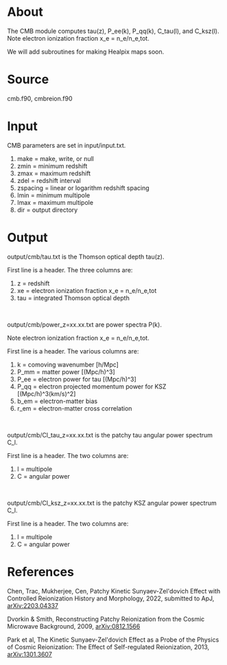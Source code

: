 # About

The CMB module computes tau(z), P_ee(k), P_qq(k), C_tau(l), and C_ksz(l). Note electron ionization fraction x_e = n_e/n_e,tot.

We will add subroutines for making Healpix maps soon.


# Source

cmb.f90, cmbreion.f90


# Input

CMB parameters are set in input/input.txt.

1) make = make, write, or null
2) zmin = minimum redshift
3) zmax = maximum redshift
4) zdel = redshift interval
5) zspacing = linear or logarithm redshift spacing
6) lmin = minimum multipole
7) lmax = maximum multipole
8) dir = output directory


# Output

output/cmb/tau.txt is the Thomson optical depth tau(z).

First line is a header. The three columns are:
1) z = redshift
2) xe = electron ionization fraction x_e = n_e/n_e,tot
3) tau = integrated Thomson optical depth

<br>

output/cmb/power_z=xx.xx.txt are power spectra P(k). 

Note electron ionization fraction x_e = n_e/n_e,tot.

First line is a header. The various columns are:
1) k = comoving wavenumber [h/Mpc]
2) P_mm = matter power [(Mpc/h)^3]
3) P_ee = electron power for tau [(Mpc/h)^3]
4) P_qq = electron projected momentum power for KSZ [(Mpc/h)^3(km/s)^2]
5) b_em = electron-matter bias
6) r_em = electron-matter cross correlation

<br>

output/cmb/Cl_tau_z=xx.xx.txt is the patchy tau angular power spectrum C_l.

First line is a header. The two columns are:
1) l = multipole
2) C = angular power

<br>

output/cmb/Cl_ksz_z=xx.xx.txt is the patchy KSZ angular power spectrum C_l.

First line is a header. The two columns are:
1) l = multipole
2) C = angular power


# References

Chen, Trac, Mukherjee, Cen, Patchy Kinetic Sunyaev-Zel'dovich Effect with Controlled Reionization History and Morphology, 2022, submitted to ApJ, [arXiv:2203.04337](https://arxiv.org/abs/2203.04337)

Dvorkin & Smith, Reconstructing Patchy Reionization from the Cosmic Microwave Background, 2009, [arXiv:0812.1566](https://arxiv.org/abs/0812.1566)

Park et al, The Kinetic Sunyaev-Zel'dovich Effect as a Probe of the Physics of Cosmic Reionization: The Effect of Self-regulated Reionization, 2013, [arXiv:1301.3607](https://arxiv.org/abs/1301.3607)
